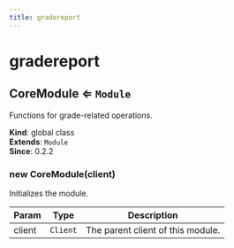 ```yaml
---
title: gradereport
---
```


# gradereport

<a name="CoreModule"></a>

## CoreModule ⇐ <code>Module</code>

Functions for grade-related operations.

**Kind**: global class  
**Extends**: <code>Module</code>  
**Since**: 0.2.2  
<a name="new_CoreModule_new"></a>

### new CoreModule(client)

Initializes the module.

| Param  | Type                | Description                       |
| ------ | ------------------- | --------------------------------- |
| client | <code>Client</code> | The parent client of this module. |
